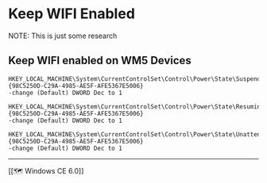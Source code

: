 # Keep WIFI Enabled
NOTE: This is just some research


## Keep WIFI enabled on WM5 Devices
```
HKEY_LOCAL_MACHINE\System\CurrentControlSet\Control\Power\State\Suspend\{98C5250D-C29A-4985-AE5F-AFE5367E5006}  
-change (Default) DWORD Dec to 1  
  
HKEY_LOCAL_MACHINE\System\CurrentControlSet\Control\Power\State\Resuming\{98C5250D-C29A-4985-AE5F-AFE5367E5006}  
-change (Default) DWORD Dec to 1  
  
HKEY_LOCAL_MACHINE\System\CurrentControlSet\Control\Power\State\Unattended\{98C5250D-C29A-4985-AE5F-AFE5367E5006}  
-change (Default) DWORD Dec to 1
```


---
[[🗺️ Windows CE 6.0]]
